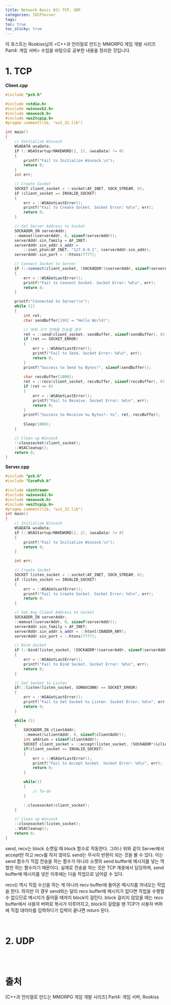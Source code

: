 ```yaml
---
title: Network Basic 02) TCP, UDP
categories: IOCPServer
tags: 
toc: true
toc_sticky: true
---
```


이 포스트는 Rookiss님의 \<C++과 언리얼로 만드는 MMORPG 게임 개발 시리즈 Part4:  게임 서버> 수업을 바탕으로 공부한 내용을 정리한 것입니다. 

# **1. TCP**

**Client.cpp**
```c++
#include "pch.h"

#include <stdio.h>
#include <winsock2.h>
#include <mswsock.h>
#include <ws2tcpip.h>
#pragma comment(lib, "ws2_32.lib")

int main()
{
	// Initialize Winsock
	WSADATA wsaData;
	if (::WSAStartup(MAKEWORD(2, 2), &wsaData) != 0)
	{
		printf("Fail to Initialize Winsock.\n");
		return 0;
	}
	int err;

	// Create Socket
	SOCKET client_socket = ::socket(AF_INET, SOCK_STREAM, 0);
	if (client_socket == INVALID_SOCKET)
	{
		err = ::WSAGetLastError();
		printf("Fail to Create Socket. Socket Error: %d\n", err);
		return 0;
	}

	// Set Server Address to Socket
	SOCKADDR_IN serverAddr;
	::memset(&serverAddr, 0, sizeof(serverAddr));
	serverAddr.sin_family = AF_INET;
	serverAddr.sin_addr.s_addr =
		::inet_pton(AF_INET, "127.0.0.1", &serverAddr.sin_addr);
	serverAddr.sin_port = ::htons(7777);

	// Connect Socket to Server
	if (::connect(client_socket, (SOCKADDR*)&serverAddr, sizeof(serverAddr)) == SOCKET_ERROR)
	{
		err = ::WSAGetLastError();
		printf("Fail to Connect Socket. Socket Error: %d\n", err);
		return 0;
	}

	printf("Connected to Server!\n");
	while (1)
	{
		int ret;
		char sendBuffer[100] = "Hello World!";

		// 버퍼 크기 전체를 전송할 경우
		ret = ::send(client_socket, sendBuffer, sizeof(sendBuffer), 0); 
		if (ret == SOCKET_ERROR)
		{
			err = ::WSAGetLastError();
			printf("Fail to Send. Socket Error: %d\n", err);
			return 0;
		}
		printf("Success to Send %u Bytes!", sizeof(sendBuffer));
	
		char recvBuffer[1000];
		ret = ::recv(client_socket, recvBuffer, sizeof(recvBuffer), 0);
		if (ret <= 0)
		{
			err = ::WSAGetLastError();
			printf("Fail to Receive. Socket Error: %d\n", err);
			return 0;
		}
		printf("Success to Receive %u Bytes!: %s", ret, recvBuffer);
	
		Sleep(1000);
	}

	// Clean up Winsock
	::closesocket(client_socket);
	::WSACleanup();
	return 0;
}
```

**Server.cpp**

```c++
#include "pch.h"
#include "CorePch.h"

#include <iostream>
#include <winsock2.h>
#include <mswsock.h>
#include <ws2tcpip.h>
#pragma comment(lib, "ws2_32.lib")
int main()
{
	// Initialize Winsock
	WSADATA wsaData;
	if (::WSAStartup(MAKEWORD(2, 2), &wsaData) != 0)
	{
		printf("Fail to Initialize Winsock.\n");
		return 0;
	}

	int err;

	// Create Socket
	SOCKET listen_socket = ::socket(AF_INET, SOCK_STREAM, 0);
	if (listen_socket == INVALID_SOCKET)
	{
		err = ::WSAGetLastError();
		printf("Fail to Create Socket. Socket Error: %d\n", err);
		return 0;
	}

	// Set Any Client Address to Socket
	SOCKADDR_IN serverAddr;
	::memset(&serverAddr, 0, sizeof(serverAddr));
	serverAddr.sin_family = AF_INET;
	serverAddr.sin_addr.s_addr = ::htonl(INADDR_ANY);
	serverAddr.sin_port = ::htons(7777);

	// Bind Socket
	if (::bind(listen_socket, (SOCKADDR*)&serverAddr, sizeof(serverAddr)) == SOCKET_ERROR)
	{
		err = ::WSAGetLastError();
		printf("Fail to Bind Socket. Socket Error: %d\n", err);
		return 0;
	}

	// Set Socket to Listen
	if(::listen(listen_socket, SOMAXCONN) == SOCKET_ERROR)
	{
		err = ::WSAGetLastError();
		printf("Fail to Set Socket to Listen. Socket Error: %d\n", err);
		return 0;
	}

	while (1)
	{
		SOCKADDR_IN clientAddr;
		::memset(&clientAddr, 0, sizeof(clientAddr));
		int addrLen = sizeof(clientAddr);
		SOCKET client_socket = ::accept(listen_socket, (SOCKADDR*)&clientAddr, &addrLen);
		if(client_socket == INVALID_SOCKET)
		{
			err = ::WSAGetLastError();
			printf("Fail to Accept Socket. Socket Error: %d\n", err);
			return 0;
		}

        while(1)
        {
            // To-do
        }

		::closesocket(client_socket);
	}

	// Clean up Winsock
	::closesocket(listen_socket);
	::WSACleanup();
	return 0;
}
```

send, recv는 block 소켓일 때 block 함수로 작동한다. 그러나 위와 같이 Server에서 accept만 하고 recv를 하지 않아도 send는 무사히 반환이 되는 것을 볼 수 있다. 이는 send 함수가 직접 전송을 하는 함수가 아니라 소켓의 send buffer에 메시지를 넣는 역할만 하는 함수이기 때문이다. 실제로 전송을 하는 것은 TCP 계층에서 담당하며, send buffer에 메시지를 넣은 이후에는 다음 작업으로 넘어갈 수 있다.

recv() 역시 직접 수신을 하는 게 아니라 recv buffer에 들어온 메시지를 꺼내오는 작업을 한다. 하지만 이 경우 send와는 달리 recv buffer에 메시지가 없다면 작업을 수행할 수 없으므로 메시지가 들어올 때까지 block이 걸린다. block 걸리지 않았을 때는 recv buffer에서 사용자 버퍼로 복사가 이루어지고, block이 걸렸을 땐 TCP가 사용자 버퍼에 직접 데이터를 입력하다가 입력이 끝나면 return 된다.

<br/> 

# **2. UDP**

```c++
```

<br/> 

# **출처**

[C++과 언리얼로 만드는 MMORPG 게임 개발 시리즈] Part4: 게임 서버, Rookiss
